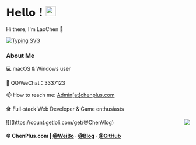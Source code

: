 # 𝗛𝗲𝗹𝗹𝗼！<img src="https://user-images.githubusercontent.com/5679180/79618120-0daffb80-80be-11ea-819e-d2b0fa904d07.gif" width="27px"> 

Hi there, I'm LaoChen 👋

[![Typing SVG](https://readme-typing-svg.demolab.com?font=Fira+Code&pause=1000&random=false&width=435&lines=%E4%BC%B1%E5%A5%BD%EF%BC%81%E6%88%91%E6%98%AF%E8%80%81%E9%99%B3%E3%80%82)](https://git.io/typing-svg)

### About Me

💻 macOS & Windows user

📲 QQ/WeChat：3337123

📫 How to reach me: [Admin[at]chenplus.com](mailto:admin@chenplus.com)

🛠  Full-stack Web Developer & Game enthusiasts

<img align="right" src="https://github-readme-stats.vercel.app/api?username=ChenVlog&show_icons=true&hide_border=true">
 <!--https://user-images.githubusercontent.com/5713670/87202985-820dcb80-c2b6-11ea-9f56-7ec461c497c3.gif-->
 ![](https://count.getloli.com/get/@ChenVlog)

#### © ChenPlus.com | [@WeiBo](https://weibo.com/Chenyyds) · [@Blog](https://chenvlog.com) · [@GitHub](https://github.com/ChenVlog)

